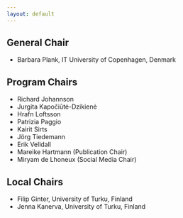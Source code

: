 ```yaml
---
layout: default
---
```


## General Chair

* Barbara Plank, IT University of Copenhagen, Denmark

## Program Chairs

* Richard Johannson
* Jurgita Kapočiūtė-Dzikienė
* Hrafn Loftsson
* Patrizia Paggio
* Kairit Sirts
* Jörg Tiedemann
* Erik Velldall
* Mareike Hartmann (Publication Chair)
* Miryam de Lhoneux (Social Media Chair)


## Local Chairs

* Filip Ginter, University of Turku, Finland
* Jenna Kanerva, University of Turku, Finland

